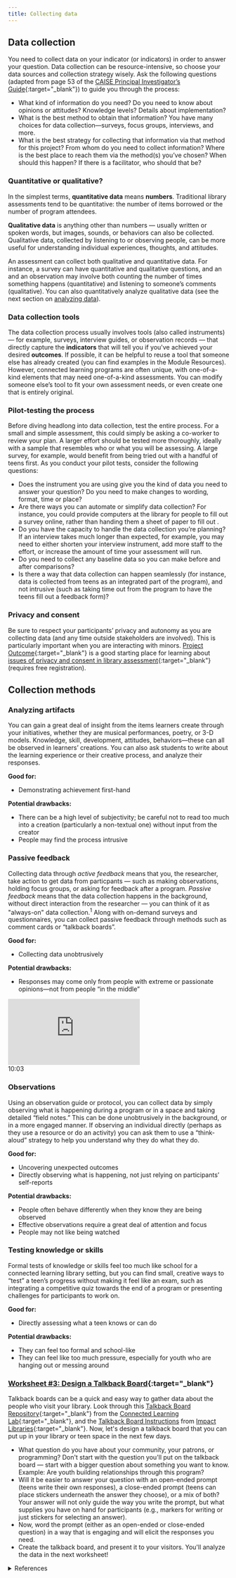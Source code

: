 ```yaml
---
title: Collecting data
---
```


## Data collection
You need to collect data on your indicator (or indicators) in order to answer your question. Data collection can be resource-intensive, so choose your data sources and collection strategy wisely. Ask the following questions (adapted from page 53 of the [CAISE Principal Investigator’s Guide](http://www.informalscience.org/evaluation/pi-guide){:target="_blank"}) to guide you through the process:

- What kind of information do you need? Do you need to know about opinions or attitudes? Knowledge levels? Details about implementation?
- What is the best method to obtain that information? You have many choices for data collection—surveys, focus groups, interviews, and more.
- What is the best strategy for collecting that information via that method for this project? From whom do you need to collect information? Where is the best place to reach them via the method(s) you’ve chosen? When should this happen? If there is a facilitator, who should that be?

### Quantitative or qualitative?

In the simplest terms, **quantitative data** means **numbers**. Traditional library assessments tend to be quantitative: the number of items borrowed or the number of program attendees. 

**Qualitative data** is anything other than numbers — usually written or spoken words, but images, sounds, or behaviors can also be collected. Qualitative data, collected by listening to or observing people, can be more useful for understanding individual experiences, thoughts, and attitudes. 

An assessment can collect both qualitative and quantitative data. For instance, a survey can have quantitative and qualitative questions, and an and an observation may involve both counting the number of times something happens (quantitative) and listening to someone’s comments (qualitative). You can also quantitatively analyze qualitative data (see the next section on [analyzing data](analyzing-data)).

### Data collection tools
The data collection process usually involves tools (also called instruments) — for example, surveys, interview guides, or observation records — that directly capture the **indicators** that will tell you if you've achieved your desired **outcomes**. If possible, it can be helpful to reuse a tool that someone else has already created (you can find examples in the Module Resources). However, connected learning programs are often unique, with one-of-a-kind elements that may need one-of-a-kind assessments. You can modify someone else’s tool to fit your own assessment needs, or even create one that is entirely original.

### Pilot-testing the process
Before diving headlong into data collection, test the entire process. For a small and simple assessment, this could simply be asking a co-worker to review your plan. A larger effort should be tested more thoroughly, ideally with a sample that resembles who or what you will be assessing. A large survey, for example, would benefit from being tried out with a handful of teens first. As you conduct your pilot tests, consider the following questions:

- Does the instrument you are using give you the kind of data you need to answer your question? Do you need to make changes to wording, format, time or place?
- Are there ways you can automate or simplify data collection? For instance, you could provide computers at the library for people to fill out a survey online, rather than handing them a sheet of paper to fill out .
- Do you have the capacity to handle the data collection you’re planning? If an interview takes much longer than expected, for example, you may need to either shorten your interview instrument, add more staff to the effort, or increase the amount of time your assessment will run.
- Do you need to collect any baseline data so you can make before and after comparisons?
- Is there a way that data collection can happen seamlessly (for instance, data is collected from teens  as an integrated part of the program), and not intrusive (such as taking time out from the program to have the teens fill out a feedback form)?

### Privacy and consent

Be sure to respect your participants’ privacy and autonomy as you are collecting data (and any time outside stakeholders are involved). This is particularly important when you are interacting with minors. [Project Outcome](https://projectoutcome.org/){:target="_blank"} is a good starting place for learning about [issues of privacy and consent in library assessment](https://projectoutcome.org/surveys-resources/informed-consent-guidelines){:target="_blank"} (requires free registration).

## Collection methods

<div class="colorhighlight color1" markdown="1">

### Analyzing artifacts

You can gain a great deal of insight from the items learners create through your initiatives, whether they are musical performances, poetry, or 3-D models. Knowledge, skill, development, attitudes, behaviors—these can all be observed in learners’ creations. You can also ask students to write about the learning experience or their creative process, and analyze their responses. 

**Good for:**
- Demonstrating achievement first-hand

**Potential drawbacks:**
- There can be a high level of subjectivity; be careful not to read too much into a creation (particularly a non-textual one) without input from the creator
- People may find the process intrusive

</div>

<div class="colorhighlight color2" markdown="1">

### Passive feedback

Collecting data through _active feedback_ means that you, the researcher, take action to get data from particpants — such as making observations, holding focus groups, or asking for feedback after a program. _Passive feedback_ means that the data collection happens in the background, without direct interaction from the researcher — you can think of it as "always-on" data collection.<sup>1</sup> Along with on-demand surveys and questionnaires, you can collect passive feedback through methods such as comment cards or “talkback boards”. 

**Good for:**
- Collecting data unobtrusively

**Potential drawbacks:**
- Responses may come only from people with extreme or passionate opinions—not from people “in the middle”

<div class="callout videos" markdown="1">
<iframe src="https://www.youtube.com/embed/tSDP7LbGHAY" frameborder="0" allow="autoplay; encrypted-media" allowfullscreen></iframe>
<div class="videotime">10:03</div></div>

</div>

<div class="colorhighlight color3" markdown="1">

### Observations

Using an observation guide or protocol, you can collect data by simply observing what is happening during a program or in a space and taking detailed “field notes.” This can be done unobtrusively in the background, or in a more engaged manner. If observing an individual directly (perhaps as they use a resource or do an activity) you can ask them to use a “think-aloud” strategy to help you understand why they do what they do. 

**Good for:**
- Uncovering unexpected outcomes
- Directly observing what is happening, not just relying on participants’ self-reports

**Potential drawbacks:**
- People often behave differently when they know they are being observed
- Effective observations require a great deal of attention and focus
- People may not like being watched

</div>

<div class="colorhighlight color1" markdown="1">

### Testing knowledge or skills

Formal tests of knowledge or skills feel too much like school for a connected learning library setting, but you can find small, creative ways to “test” a teen’s progress without making it feel like an exam, such as integrating a competitive quiz towards the end of a program or presenting challenges for participants to work on. 

**Good for:**
- Directly assessing what a teen knows or can do

**Potential drawbacks:**
- They can feel too formal and school-like
- They can feel like too much pressure, especially for youth who are hanging out or messing around

</div>


<div class="callout activity" markdown="1">
    
### [Worksheet #3: Design a Talkback Board](https://docs.google.com/document/d/1YO8aWs59kALm48t1D30BvbMkGH0xOCn7xXLlUHAC4EY/edit#heading=h.fsih396c3zvm){:target="_blank"}

Talkback boards can be a quick and easy way to gather data about the people who visit your library. Look through this [Talkback Board Repository](http://connectedlearning.uci.edu/wp-content/uploads/2022/01/Talkback-Board-Repository.pdf){:target="_blank"}
 from the [Connected Learning Lab](https://connectedlearning.uci.edu/research-tools/tools/talkback-board-repository/){:target="_blank"}, and the [Talkback Board Instructions](https://view.genial.ly/606ca2c3885bd90d805e74dc) from [Impact Libraries](https://impact.ischool.umd.edu){:target="_blank"}. Now, let's design a talkback board that you can put up in your library or teen space in the next few days. 

* What question do you have about your community, your patrons, or programming? Don't start with the question you'll put on the talkback board — start with a bigger question about something you want to know. Example: Are youth building relationships through this program?
* Will it be easier to answer your question with an open-ended prompt (teens write their own responses), a close-ended prompt (teens can place stickers underneath the answer they choose), or a mix of both? Your answer will not only guide the way you write the prompt, but what supplies you have on hand for participants (e.g., markers for writing or just stickers for selecting an answer). 
* Now, word the prompt (either as an open-ended or close-ended question) in a way that is engaging and will elicit the responses you need. 
* Create the talkback board, and present it to your visitors. You'll analyze the data in the next worksheet!

</div>

<details>
    <summary>References</summary>
    1: Pendo, 2021. <a href="https://www.pendo.io/pendo-blog/the-difference-between-active-and-passive-customer-feedback-and-why-you-need-both/">The Difference Between Active and Passive Customer Feedback and Why You Need Both</a>.

</details>
